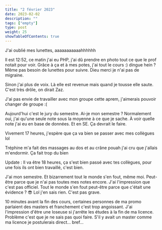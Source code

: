 ```yaml
---
title: "2 février 2023"
date: 2023-02-02
description: ""
tags: ["empty"]
type: post
weight: 25
showTableOfContents: true
---
```


J'ai oublié mes lunettes, aaaaaaaaaaahhhhhh

Il est 12:52, ce matin j'ai eu PHP, j'ai dû prendre en photo tout ce que le prof notait pour voir. Grâce à ça et à mes potes, j'ai tout le cours :) dingue hein ? Même pas besoin de lunettes pour suivre. Dieu merci je n'ai pas de migraine.

Sinon j'ai plus de voix. Là elle est revenue mais quand je tousse elle saute. C'est très drôle, on dirait Zaz.

J'ai pas envie de travailler avec mon groupe cette aprem, j'aimerais pouvoir changer de groupe :(

Aujourd'hui c'est le jury du semestre. Ai-je mon semestre ? Normalement oui, j'ai qu'une seule note sous la moyenne à ce que je sache. À voir quelle note j'ai eu en base de données. Et en SE. Ça devrait le faire.

Vivement 17 heures, j'espère que ça va bien se passer avec mes collègues lol

Tréphine m'a fait des massages au dos et au crâne pouah j'ai cru que j'allais m'endormir. Ça fait trop du bien

Update : Il va être 18 heures, ça s'est bien passé avec tes collègues, pour une fois ils ont bien travaillé, c'est bien.

J'ai mon semestre. Et bizarrement tout le monde s'en fout, même moi. Peut-être parce que je n'ai pas toutes mes notes encore. J'ai l'impression que c'est pas officiel. Tout le monde s'en fout peut-être parce que c'était une évidence ? :sunglasses: Lol j'en sais rien. C'est pas grave.

10 minutes avant la fin des cours, certaines personnes de ma promo parlaient des masters et franchement c'est trop angoissant. J'ai l'impression d'être une loseuse si j'arrête les études à la fin de ma licence. Problème c'est que je ne sais pas quoi faire. S'il y avait un master comme ma licence je postulerais direct... bref...